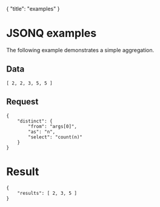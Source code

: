 {
	"title": "examples"
}

# JSONQ examples

The following example demonstrates a simple aggregation.

## Data

	[ 2, 2, 3, 5, 5 ]

## Request

	{
		"distinct": {
			"from": "args[0]",
			"as": "n",
			"select": "count(n)"
		}
	}

# Result

	{
		"results": [ 2, 3, 5 ]
	}
